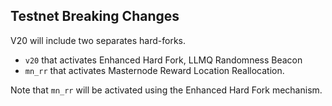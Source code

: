 Testnet Breaking Changes
------------------------

V20 will include two separates hard-forks.
- `v20` that activates Enhanced Hard Fork, LLMQ Randomness Beacon
- `mn_rr` that activates Masternode Reward Location Reallocation.

Note that `mn_rr` will be activated using the Enhanced Hard Fork mechanism.

